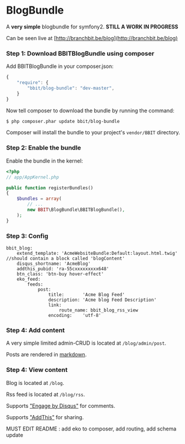 BlogBundle
=====================


A **very simple** blogbundle for symfony2. **STILL A WORK IN PROGRESS**

Can be seen live at [http://branchbit.be/blog](http://branchbit.be/blog)


### Step 1: Download BBITBlogBundle using composer

Add BBITBlogBundle in your composer.json:

```js
{
    "require": {
        "bbit/blog-bundle": "dev-master",
    }
}
```

Now tell composer to download the bundle by running the command:

``` bash
$ php composer.phar update bbit/blog-bundle
```

Composer will install the bundle to your project's `vendor/BBIT` directory.

### Step 2: Enable the bundle

Enable the bundle in the kernel:

``` php
<?php
// app/AppKernel.php

public function registerBundles()
{
    $bundles = array(
        // ...
        new BBIT\BlogBundle\BBITBlogBundle(),
    );
}
```


### Step 3: Config

```
bbit_blog:
    extend_template: 'AcmeWebsiteBundle:Default:layout.html.twig' //should contain a block called 'blogContent'
    disqus_shortname: 'AcmeBlog'
    addthis_pubid: 'ra-55cxxxxxxxxx648'
    btn_class: 'btn-buy hover-effect'
    eko_feed:
        feeds:
            post:
                title:       'Acme Blog Feed'
                description: 'Acme blog Feed Description'
                link:
                    route_name: bbit_blog_rss_view
                encoding:    'utf-8'
```

### Step 4: Add content

A very simple limited admin-CRUD is located at `/blog/admin/post`.

Posts are rendered in [markdown](https://en.wikipedia.org/wiki/Markdown).

### Step 4: View content

Blog is located at `/blog`.

Rss feed is located at `/blog/rss`.







Supports ["Engage by Disqus"](http://publishers.disq.us/engage) for comments.

Supports ["AddThis"](https://www.addthis.com/get/sharing) for sharing.


MUST EDIT README : add eko to composer, add routing, add schema update
